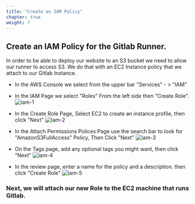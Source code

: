 ```yaml
---
title: "Create an IAM Policy"
chapter: true
weight: 7
---
```


## Create an IAM Policy for the Gitlab Runner.

In order to be able to deploy our website to an S3 bucket we need to allow our runner to access S3.
We do that with an EC2 Instance policy that we attach to our Gitlab Instance.

- In the AWS Console we select from the upper bar "Services" - > "IAM"

- In the IAM Page we select "Roles" From the left side then "Create Role".
![iam-1](/images/iam_p1.png)

- In the Create Role Page, Select EC2 to create an instance profile, then click "Next"
![iam-2](/images/iam_p2.png)

- In the Attach Permissions Polices Page use the search bar to look for "AmazonS3FullAccess" Policy, Then Click "Next"
![iam-3](/images/iam_p3.png)

- On the Tags page, add any optional tags you might want, then click "Next"
![iam-4](/images/iam_p4.png)

- In the review page, enter a name for the policy and a description. then click "Create Role"
![iam-5](/images/iam_p5.png)

### Next, we will attach our new Role to the EC2 machine that runs Gitlab.